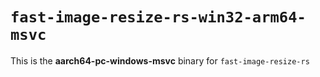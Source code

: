 # `fast-image-resize-rs-win32-arm64-msvc`

This is the **aarch64-pc-windows-msvc** binary for `fast-image-resize-rs`

